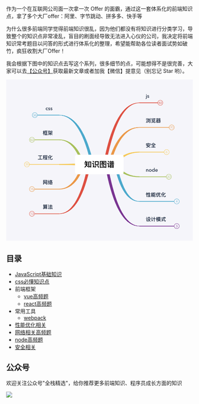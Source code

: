 
作为一个在互联网公司面一次拿一次 Offer 的面霸，通过这一套体系化的前端知识点，拿了多个大厂offer：阿里、字节跳动、拼多多、快手等

为什么很多前端同学觉得前端知识很乱，因为他们都没有将知识进行分类学习，导致整个的知识点非常凌乱，盲目的刷面经导致无法进入心仪的公司，我决定将前端知识常考题目以问答的形式进行体系化的整理，希望能帮助各位读者面试势如破竹，疯狂收割大厂Offer！

我会根据下图中的知识点去写这个系列，很多细节的点，可能想得不是很完善，大家可以去<a href="#公众号">【公众号】</a>获取最新文章或者加我【微信】提意见（别忘记 Star 哟）。

![](./image/fe-tech.png)

## 目录

* [JavaScript基础知识](./requestion/js.md)
* [css必懂知识点](./requestion/css.md)
* 前端框架
    * [vue高频题](./requestion/vue.md)
    * [react高频题](./requestion/react.md)
* 常用工具
    * [webpack](./requestion/webpack.md)
* [性能优化相关](./requestion/performance.md)
* [网络相关高频题](./requestion/network.md)
* [node高频题](./requestion/node.md)
* [安全相关](./requestion/safe.md)


## 公众号
<a name="公众号"></a>

欢迎关注公众号"全栈精选"，给你推荐更多前端知识、程序员成长方面的知识

![](./image/qcode.png)

